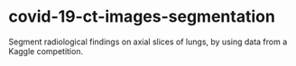 # covid-19-ct-images-segmentation
Segment radiological findings on axial slices of lungs, by using data from a Kaggle competition.
